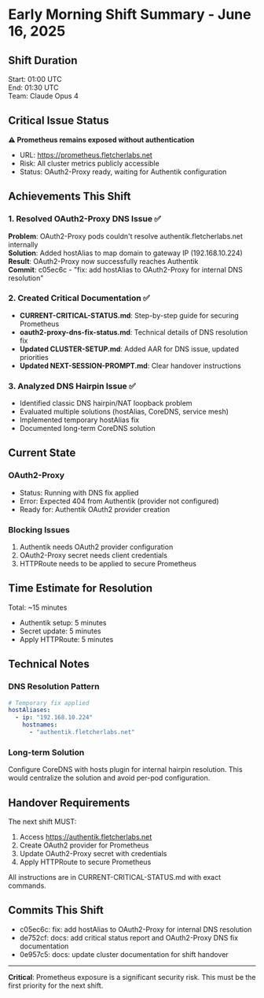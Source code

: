 # Early Morning Shift Summary - June 16, 2025

## Shift Duration
Start: 01:00 UTC  
End: 01:30 UTC  
Team: Claude Opus 4

## Critical Issue Status
**⚠️ Prometheus remains exposed without authentication**
- URL: https://prometheus.fletcherlabs.net
- Risk: All cluster metrics publicly accessible
- Status: OAuth2-Proxy ready, waiting for Authentik configuration

## Achievements This Shift

### 1. Resolved OAuth2-Proxy DNS Issue ✅
**Problem**: OAuth2-Proxy pods couldn't resolve authentik.fletcherlabs.net internally  
**Solution**: Added hostAlias to map domain to gateway IP (192.168.10.224)  
**Result**: OAuth2-Proxy now successfully reaches Authentik  
**Commit**: c05ec6c - "fix: add hostAlias to OAuth2-Proxy for internal DNS resolution"

### 2. Created Critical Documentation ✅
- **CURRENT-CRITICAL-STATUS.md**: Step-by-step guide for securing Prometheus
- **oauth2-proxy-dns-fix-status.md**: Technical details of DNS resolution fix
- **Updated CLUSTER-SETUP.md**: Added AAR for DNS issue, updated priorities
- **Updated NEXT-SESSION-PROMPT.md**: Clear handover instructions

### 3. Analyzed DNS Hairpin Issue ✅
- Identified classic DNS hairpin/NAT loopback problem
- Evaluated multiple solutions (hostAlias, CoreDNS, service mesh)
- Implemented temporary hostAlias fix
- Documented long-term CoreDNS solution

## Current State

### OAuth2-Proxy
- Status: Running with DNS fix applied
- Error: Expected 404 from Authentik (provider not configured)
- Ready for: Authentik OAuth2 provider creation

### Blocking Issues
1. Authentik needs OAuth2 provider configuration
2. OAuth2-Proxy secret needs client credentials
3. HTTPRoute needs to be applied to secure Prometheus

## Time Estimate for Resolution
Total: ~15 minutes
- Authentik setup: 5 minutes
- Secret update: 5 minutes  
- Apply HTTPRoute: 5 minutes

## Technical Notes

### DNS Resolution Pattern
```yaml
# Temporary fix applied
hostAliases:
  - ip: "192.168.10.224"
    hostnames:
      - "authentik.fletcherlabs.net"
```

### Long-term Solution
Configure CoreDNS with hosts plugin for internal hairpin resolution. This would centralize the solution and avoid per-pod configuration.

## Handover Requirements

The next shift MUST:
1. Access https://authentik.fletcherlabs.net
2. Create OAuth2 provider for Prometheus
3. Update OAuth2-Proxy secret with credentials
4. Apply HTTPRoute to secure Prometheus

All instructions are in CURRENT-CRITICAL-STATUS.md with exact commands.

## Commits This Shift
- c05ec6c: fix: add hostAlias to OAuth2-Proxy for internal DNS resolution
- de752cf: docs: add critical status report and OAuth2-Proxy DNS fix documentation
- 0e957c5: docs: update cluster documentation for shift handover

---
**Critical**: Prometheus exposure is a significant security risk. This must be the first priority for the next shift.
